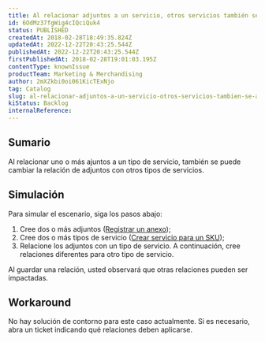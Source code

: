 ```yaml
---
title: Al relacionar adjuntos a un servicio, otros servicios también se alteran
id: 6OdMz37fgWig4cIQciQuk4
status: PUBLISHED
createdAt: 2018-02-28T18:49:35.824Z
updatedAt: 2022-12-22T20:43:25.544Z
publishedAt: 2022-12-22T20:43:25.544Z
firstPublishedAt: 2018-02-28T19:01:03.195Z
contentType: knownIssue
productTeam: Marketing & Merchandising
author: 2mXZkbi0oi061KicTExNjo
tag: Catalog
slug: al-relacionar-adjuntos-a-un-servicio-otros-servicios-tambien-se-alteran
kiStatus: Backlog
internalReference: 
---
```


## Sumario

Al relacionar uno o más ajuntos a un tipo de servicio, también se puede cambiar la relación de adjuntos con otros tipos de servicios.

## Simulación

Para simular el escenario, siga los pasos abajo:

1. Cree dos o más adjuntos ([Registrar un anexo](/es/tutorial/registrar-un-anexo));
2. Cree dos o más tipos de servicio ([Crear servicio para un SKU](/es/tutorial/criando-servico-para-um-sku));
3. Relacione los adjuntos con un tipo de servicio. A continuación, cree relaciones diferentes para otro tipo de servicio.

Al guardar una relación, usted observará que otras relaciones pueden ser impactadas.

## Workaround

No hay solución de contorno para este caso actualmente. Si es necesario, abra un ticket indicando qué relaciones deben aplicarse.

